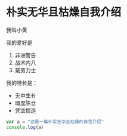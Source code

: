 # 朴实无华且枯燥自我介绍

我叫小黄

我的爱好是

1. 非洲警告
2. 战术内八
3. 戴劳力士

我的特长是：
* 无中生有
* 暗度陈仓
* 凭空捏造

````javascript
var a = "这是一篇朴实无华且枯燥的自我介绍"
console.log(a)
````


